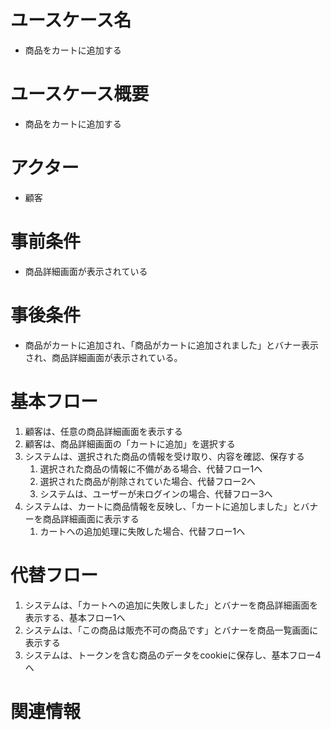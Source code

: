 # ユースケース名
- 商品をカートに追加する

# ユースケース概要
- 商品をカートに追加する

# アクター
- 顧客

# 事前条件
- 商品詳細画面が表示されている

# 事後条件
- 商品がカートに追加され、「商品がカートに追加されました」とバナー表示され、商品詳細画面が表示されている。

# 基本フロー
1. 顧客は、任意の商品詳細画面を表示する
2. 顧客は、商品詳細画面の「カートに追加」を選択する
3. システムは、選択された商品の情報を受け取り、内容を確認、保存する
    1. 選択された商品の情報に不備がある場合、代替フロー1へ
    2. 選択された商品が削除されていた場合、代替フロー2へ
    3. システムは、ユーザーが未ログインの場合、代替フロー3へ
4. システムは、カートに商品情報を反映し、「カートに追加しました」とバナーを商品詳細画面に表示する
    1. カートへの追加処理に失敗した場合、代替フロー1へ

# 代替フロー
1. システムは、「カートへの追加に失敗しました」とバナーを商品詳細画面を表示する、基本フロー1へ
2. システムは、「この商品は販売不可の商品です」とバナーを商品一覧画面に表示する
3. システムは、トークンを含む商品のデータをcookieに保存し、基本フロー4へ

# 関連情報